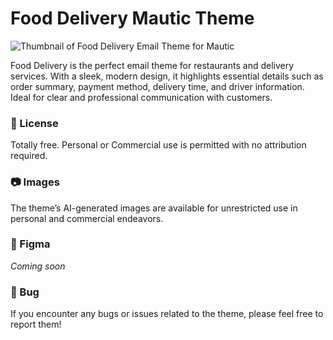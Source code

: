 # Food Delivery Mautic Theme

![Thumbnail of Food Delivery Email Theme for Mautic](https://github.com/user-attachments/assets/f03ef1dc-c720-4544-aa36-46abfdbbe797)

Food Delivery is the perfect email theme for restaurants and delivery services. With a sleek, modern design, it highlights essential details such as order summary, payment method, delivery time, and driver information. Ideal for clear and professional communication with customers.

### 📜 License

Totally free. Personal or Commercial use is permitted with no attribution required.

### 📷 Images

The theme’s AI-generated images are available for unrestricted use in personal and commercial endeavors.

### 🎨 Figma

*Coming soon*

### 🐛 Bug

If you encounter any bugs or issues related to the theme, please feel free to report them!
